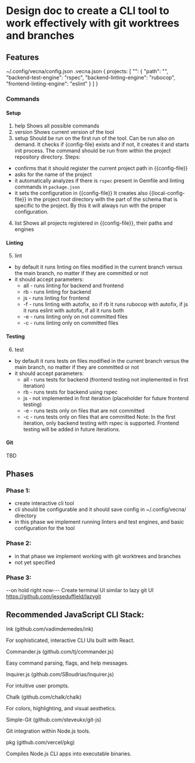 # Design doc to create a CLI tool to work effectively with git worktrees and branches

## Features

<config-file>
~/.config/vecna/config.json
</config-file>

<local-config-file>
.vecna.json
</local-config-file>

<config-file-schema>
{
  projects: [
    "<project-name>": {
      "path": "<project-path>",
      "backend-test-engine": "rspec",
      "backend-linting-engine": "rubocop",
      "frontend-linting-engine": "eslint"
    }
  ]
}
</config-file-schema>

### Commands

#### Setup
1) help
Shows all possible commands
2) version
Shows current version of the tool
3) setup
Should be run on the first run of the tool.
Can be run also on demand.
It checks if {config-file} exists and if not, it creates it and starts init process.
The command should be run from within the project repository directory.
Steps:
- confirms that it should register the current project path in {{config-file}}
- asks for the name of the project
- it automatically analyzes if there is `rspec` present in Gemfile and linting commands in `package.json`
- it sets the configuration in {{config-file}}
It creates also {{local-config-file}} in the project root directory with the part of the schema that is specific to the project.
By this it will always run with the proper configuration.

4) list
Shows all projects registered in {{config-file}}, their paths and engines

#### Linting
5) lint
- by default it runs linting on files modified in the current branch versus the main branch, no matter if they are committed or not
- it should accept parameters:
  - all - runs linting for backend and frontend
  - rb - runs linting for backend
  - js - runs linting for frontend
  - -f - runs linting with autofix, so if rb it runs rubocop with autofix, if js it runs eslint with autofix, if all it runs both
  - -e - runs linting only on not committed files
  - -c - runs linting only on committed files

#### Testing
6) test
- by default it runs tests on files modified in the current branch versus the main branch, no matter if they are committed or not
- it should accept parameters:
  - all - runs tests for backend (frontend testing not implemented in first iteration)
  - rb - runs tests for backend using rspec
  - js - not implemented in first iteration (placeholder for future frontend testing)
  - -e - runs tests only on files that are not committed
  - -c - runs tests only on files that are committed
Note: In the first iteration, only backend testing with rspec is supported. Frontend testing will be added in future iterations.

#### Git
TBD

## Phases
### Phase 1:
- create interactive cli tool
- cli should be configurable and it should save config in ~/.config/vecna/ directory
- in this phase we implement running linters and test engines, and basic configuration for the tool

### Phase 2:
- in that phase we implement working with git worktrees and branches
- not yet specified

### Phase 3:
--on hold right now---
Create terminal UI similar to lazy git UI https://github.com/jesseduffield/lazygit
##  Recommended JavaScript CLI Stack:
Ink (github.com/vadimdemedes/ink)

For sophisticated, interactive CLI UIs built with React.

Commander.js (github.com/tj/commander.js)

Easy command parsing, flags, and help messages.

Inquirer.js (github.com/SBoudrias/Inquirer.js)

For intuitive user prompts.

Chalk (github.com/chalk/chalk)

For colors, highlighting, and visual aesthetics.

Simple-Git (github.com/steveukx/git-js)

Git integration within Node.js tools.

pkg (github.com/vercel/pkg)

Compiles Node.js CLI apps into executable binaries.


